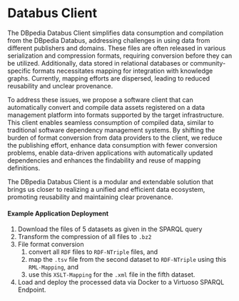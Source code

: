 # Databus Client

The DBpedia Databus Client simplifies data consumption and compilation from the DBpedia Databus, addressing challenges in using data from different publishers and domains. These files are often released in various serialization and compression formats, requiring conversion before they can be utilized. Additionally, data stored in relational databases or community-specific formats necessitates mapping for integration with knowledge graphs. Currently, mapping efforts are dispersed, leading to reduced reusability and unclear provenance.

To address these issues, we propose a software client that can automatically convert and compile data assets registered on a data management platform into formats supported by the target infrastructure. This client enables seamless consumption of compiled data, similar to traditional software dependency management systems. By shifting the burden of format conversion from data providers to the client, we reduce the publishing effort, enhance data consumption with fewer conversion problems, enable data-driven applications with automatically updated dependencies and enhances the findability and reuse of mapping definitions.

The DBpedia Databus Client is a modular and extendable solution that brings us closer to realizing a unified and efficient data ecosystem, promoting reusability and maintaining clear provenance.

#### Example Application Deployment

1. Download the files of 5 datasets as given in the SPARQL query
2. Transform the compression of all files to `.bz2`
3. File format conversion
   1. convert all `RDF` files to `RDF-NTriple` files, and
   2. map the `.tsv` file from the second dataset to `RDF-NTriple` using this `RML-Mapping`, and
   3. use this `XSLT-Mapping` for the `.xml` file in the fifth dataset.
4. Load and deploy the processed data via Docker to a Virtuoso SPARQL Endpoint.